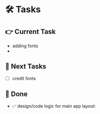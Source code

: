 # 🛠️ Tasks  

## 👉 Current Task  
  + adding fonts
  + 

## 🙌 Next Tasks  
- [ ] credit fonts

## 🎉 Done  
- ✅ design/code logic for main app layout:
